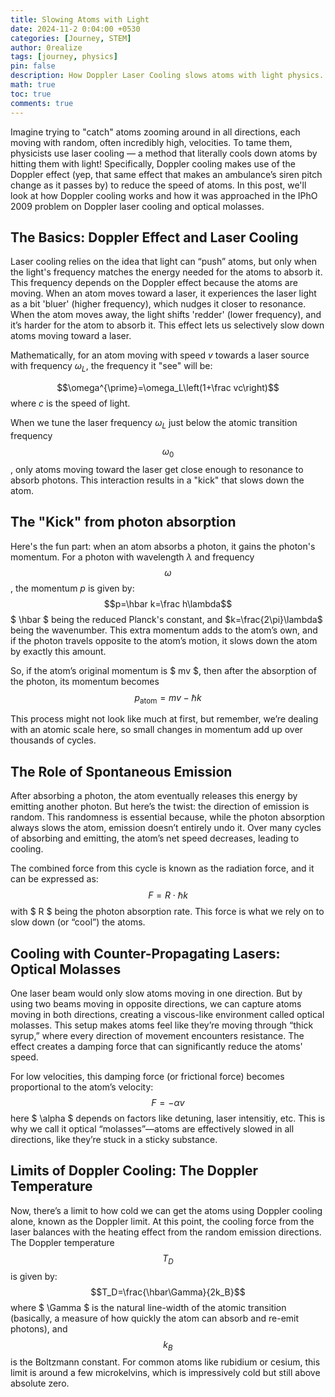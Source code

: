 ```yaml
---
title: Slowing Atoms with Light
date: 2024-11-2 0:04:00 +0530
categories: [Journey, STEM]
author: 0realize
tags: [journey, physics]
pin: false
description: How Doppler Laser Cooling slows atoms with light physics.
math: true
toc: true
comments: true
---
```


Imagine trying to "catch" atoms zooming around in all directions, each moving
with random, often incredibly high, velocities. To tame them, physicists use
laser cooling — a method that literally cools down atoms by hitting them with
light! Specifically, Doppler cooling makes use of the Doppler effect (yep, that
same effect that makes an ambulance’s siren pitch change as it passes by) to
reduce the speed of atoms. In this post, we'll look at how Doppler cooling works
and how it was approached in the IPhO  2009 problem on Doppler laser cooling and
optical molasses.

## The Basics: Doppler Effect and Laser Cooling

Laser cooling relies on the idea that light can “push” atoms, but only when the
light's frequency matches the energy needed for the atoms to absorb it. This
frequency depends on the Doppler effect because the atoms are moving. When an
atom moves toward a laser, it experiences the laser light as a bit 'bluer'
(higher frequency), which nudges it closer to resonance. When the atom moves
away, the light shifts 'redder' (lower frequency), and it’s harder for the atom
to absorb it. This effect lets us selectively slow down atoms moving toward a
laser.

Mathematically, for an atom moving with speed $v$ towards a laser source with
frequency $\omega_{L}$, the frequency it "see" will be:

$$\omega^{\prime}=\omega_L\left(1+\frac vc\right)$$ where $c$ is the speed
of light.

When we tune the laser frequency $\omega_{L}$ just below the atomic transition
frequency $$\omega_0$$, only atoms moving toward the laser get close enough to
resonance to absorb photons. This interaction results in a "kick" that slows
down the atom.

## The "Kick" from photon absorption

Here's the fun part: when an atom absorbs a photon, it gains the photon's
momentum. For a photon with wavelength $\lambda$ and frequency $$\omega$$, the
momentum $p$ is given by: 
$$p=\hbar k=\frac h\lambda$$ 
$ \hbar $ being the reduced Planck's constant, and $k=\frac{2\pi}\lambda$ being the wavenumber.
This extra momentum adds to the atom’s own, and if the photon travels opposite
to the atom’s motion, it slows down the atom by exactly this amount.

So, if the atom’s original momentum is $ mv $, then after the absorption of the
photon, its momentum becomes $$p_{\mathrm{atom}}=mv-\hbar k$$

This process might not look like much at first, but remember, we’re dealing with
an atomic scale here, so small changes in momentum add up over thousands of
cycles.

## The Role of Spontaneous Emission

After absorbing a photon, the atom eventually releases this energy by emitting
another photon. But here’s the twist: the direction of emission is random. This
randomness is essential because, while the photon absorption always slows the
atom, emission doesn’t entirely undo it. Over many cycles of absorbing and
emitting, the atom’s net speed decreases, leading to cooling.

The combined force from this cycle is known as the radiation force, and it can
be expressed as: $$F=R\cdot\hbar k$$ with $ R $ being the photon absorption
rate. This force is what we rely on to slow down (or “cool”) the atoms.

## Cooling with Counter-Propagating Lasers: Optical Molasses

One laser beam would only slow atoms moving in one direction. But by using two
beams moving in opposite directions, we can capture atoms moving in both
directions, creating a viscous-like environment called optical molasses. This
setup makes atoms feel like they’re moving through “thick syrup,” where every
direction of movement encounters resistance. The effect creates a damping force
that can significantly reduce the atoms' speed.

For low velocities, this damping force (or frictional force) becomes
proportional to the atom’s velocity: $$F=-\alpha v$$ here $ \alpha $ depends
on factors like detuning, laser intensitiy, etc. This is why we call it optical
“molasses”—atoms are effectively slowed in all directions, like they’re stuck in
a sticky substance.

## Limits of Doppler Cooling: The Doppler Temperature

Now, there’s a limit to how cold we can get the atoms using Doppler cooling
alone, known as the Doppler limit. At this point, the cooling force from the
laser balances with the heating effect from the random emission directions. The
Doppler temperature $$T_D$$ is given by: $$T_D=\frac{\hbar\Gamma}{2k_B}$$
where $ \Gamma $ is the natural line-width of the atomic transition (basically,
a measure of how quickly the atom can absorb and re-emit photons), and $$k_B$$
is the Boltzmann constant. For common atoms like rubidium or cesium, this limit
is around a few microkelvins, which is impressively cold but still above
absolute zero.